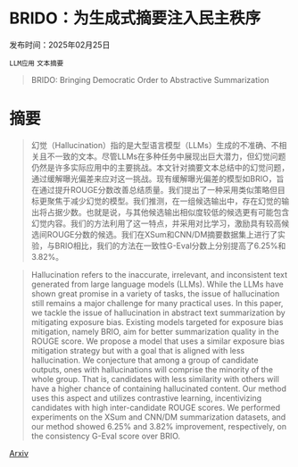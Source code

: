 # BRIDO：为生成式摘要注入民主秩序

发布时间：2025年02月25日

`LLM应用` `文本摘要`

> BRIDO: Bringing Democratic Order to Abstractive Summarization

# 摘要

> 幻觉（Hallucination）指的是大型语言模型（LLMs）生成的不准确、不相关且不一致的文本。尽管LLMs在多种任务中展现出巨大潜力，但幻觉问题仍然是许多实际应用中的主要挑战。本文针对摘要文本总结中的幻觉问题，通过缓解曝光偏差来应对这一挑战。现有缓解曝光偏差的模型如BRIO，旨在通过提升ROUGE分数改善总结质量。我们提出了一种采用类似策略但目标更聚焦于减少幻觉的模型。我们推测，在一组候选输出中，存在幻觉的输出将占据少数。也就是说，与其他候选输出相似度较低的候选更有可能包含幻觉内容。我们的方法利用了这一特点，并采用对比学习，激励具有较高候选间ROUGE分数的候选。我们在XSum和CNN/DM摘要数据集上进行了实验，与BRIO相比，我们的方法在一致性G-Eval分数上分别提高了6.25%和3.82%。

> Hallucination refers to the inaccurate, irrelevant, and inconsistent text generated from large language models (LLMs). While the LLMs have shown great promise in a variety of tasks, the issue of hallucination still remains a major challenge for many practical uses. In this paper, we tackle the issue of hallucination in abstract text summarization by mitigating exposure bias. Existing models targeted for exposure bias mitigation, namely BRIO, aim for better summarization quality in the ROUGE score. We propose a model that uses a similar exposure bias mitigation strategy but with a goal that is aligned with less hallucination. We conjecture that among a group of candidate outputs, ones with hallucinations will comprise the minority of the whole group. That is, candidates with less similarity with others will have a higher chance of containing hallucinated content. Our method uses this aspect and utilizes contrastive learning, incentivizing candidates with high inter-candidate ROUGE scores. We performed experiments on the XSum and CNN/DM summarization datasets, and our method showed 6.25% and 3.82% improvement, respectively, on the consistency G-Eval score over BRIO.

[Arxiv](https://arxiv.org/abs/2502.18342)